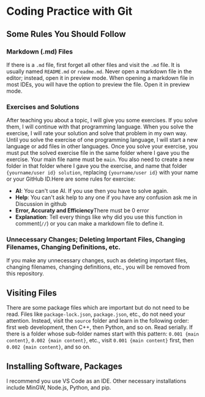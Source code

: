 # Coding Practice with Git

## Some Rules You Should Follow

### Markdown (.md) Files
If there is a `.md` file, first forget all other files and visit the `.md` file. It is usually named `README.md` or `readme.md`. Never open a markdown file in the editor; instead, open it in preview mode. When opening a markdown file in most IDEs, you will have the option to preview the file. Open it in preview mode.

### Exercises and Solutions
After teaching you about a topic, I will give you some exercises. If you solve them, I will continue with that programming language. When you solve the exercise, I will rate your solution and solve that problem in my own way. Until you solve the exercise of one programming language, I will start a new language or add files in other languages. Once you solve your exercise, you must put the solved exercise file in the same folder where I gave you the exercise. Your main file name must be `main`. You also need to create a new folder in that folder where I gave you the exercise, and name that folder `{yourname/user id} solution`, replacing `{yourname/user id}` with your name or your GitHub ID.Here are some rules for exercise:
- **AI**: You can't use AI. If you use then you have to solve again.
- **Help**: You can't ask help to any one if you have any confusion ask me in Discussion in github
- **Error, Accuraty and Efficiency**There must be 0 error
- **Explanation**: Tell every things like why did you use this function in comment(`//`) or you can make a markdown  file to define it.

### Unnecessary Changes; Deleting Important Files, Changing Filenames, Changing Definitions, etc.
If you make any unnecessary changes, such as deleting important files, changing filenames, changing definitions, etc., you will be removed from this repository.

## Visiting Files
There are some package files which are important but do not need to be read. Files like `package-lock.json`, `package.json`, etc., do not need your attention. Instead, visit the `source` folder and learn in the following order: first web development, then C++, then Python, and so on. Read serially. If there is a folder whose sub-folder names start with this pattern: `0.001 {main content}`, `0.002 {main content}`, etc., visit `0.001 {main content}` first, then `0.002 {main content}`, and so on.

## Installing Software, Packages
I recommend you use VS Code as an IDE. Other necessary installations include MinGW, Node.js, Python, and pip.